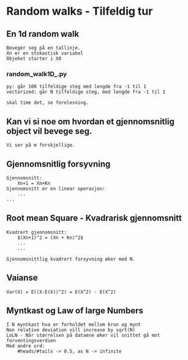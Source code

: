 # Random walks - Tilfeldig tur

## En 1d random walk
    Beveger seg på en tallinje.
    Xn er en stokastisk variabel
    Objeket starter i X0

### random_walk1D_.py

    py: går 100 tilfeldige steg med lengde fra -1 til 1
    vectorized: går N tilfeldige steg, med lengde fra -1 til 1

    skal time det, se forelesning.

## Kan vi si noe om hvordan et gjennomsnitlig object vil bevege seg.
    Vi ser på m forskjellige.

## Gjennomsnitlig forsyvning
    Gjennomsnitt:
        Xn+1 = Xn+Kn
    Gjennomsnitt er en linear operasjon:
        ...
    ...

## Root mean Square - Kvadrarisk gjennomsnitt
    Kvadrert gjennomsnitt:
        $(Xn+1)^2 = (Xn + Kn)^2$
        ...
        ...

    Gjennomsnittlig kvadrert forsyvning øker med N.

## Vaianse
    Var(X) = E((X-E(X))^2) = E(X^2) - E(X^2)

## Myntkast og Law of large Numbers
    I N myntkast hva er forholdet mellom kron og mynt
    Non relative deviation vill increase by sqrt(N)
    LoLN - Når størrelsen på dataene øker vil snittet gå mot forventingsverdien
    Med andre ord:
        #heads/#tails -> 0.5, as N -> infinite